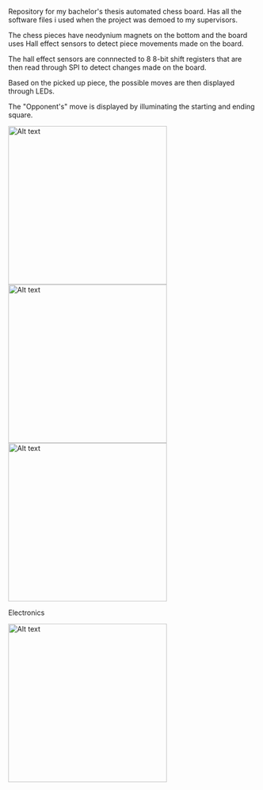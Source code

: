 Repository for my bachelor's thesis automated chess board. Has all the software files i used when the project was demoed to my supervisors.

  The chess pieces have neodynium magnets on the bottom and the board uses Hall effect sensors to detect piece movements made on the board.
  
  The hall effect sensors are connnected to 8 8-bit shift registers that are then read through SPI to detect changes made on the board.
  
  Based on the picked up piece, the possible moves are then displayed through LEDs.
  
  The "Opponent's" move  is displayed by illuminating the starting and ending square.

<img src="https://github.com/user-attachments/assets/5ec5dc8d-4563-4e0f-ab45-e7e096a1a535" alt="Alt text" width="320"/>

<img src="https://github.com/user-attachments/assets/5adf836f-7144-4de4-8b8a-93e032191f77" alt="Alt text" width="320"/>

<img src="https://github.com/user-attachments/assets/b2d197f4-71ed-422d-942f-532c778e6c95" alt="Alt text" width="320"/>



Electronics

<img src="https://github.com/user-attachments/assets/8b3990e6-4518-468f-8ec0-4c528397a979" alt="Alt text" width="320"/>


